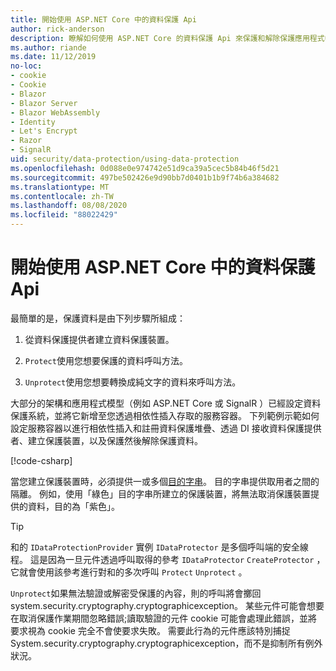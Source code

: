 ```yaml
---
title: 開始使用 ASP.NET Core 中的資料保護 Api
author: rick-anderson
description: 瞭解如何使用 ASP.NET Core 的資料保護 Api 來保護和解除保護應用程式中的資料。
ms.author: riande
ms.date: 11/12/2019
no-loc:
- cookie
- Cookie
- Blazor
- Blazor Server
- Blazor WebAssembly
- Identity
- Let's Encrypt
- Razor
- SignalR
uid: security/data-protection/using-data-protection
ms.openlocfilehash: 0d088e0e974742e51d9ca39a5cec5b84b46f5d21
ms.sourcegitcommit: 497be502426e9d90bb7d0401b1b9f74b6a384682
ms.translationtype: MT
ms.contentlocale: zh-TW
ms.lasthandoff: 08/08/2020
ms.locfileid: "88022429"
---
```

# <a name="get-started-with-the-data-protection-apis-in-aspnet-core"></a>開始使用 ASP.NET Core 中的資料保護 Api

<a name="security-data-protection-getting-started"></a>

最簡單的是，保護資料是由下列步驟所組成：

1. 從資料保護提供者建立資料保護裝置。

2. `Protect`使用您想要保護的資料呼叫方法。

3. `Unprotect`使用您想要轉換成純文字的資料來呼叫方法。

大部分的架構和應用程式模型（例如 ASP.NET Core 或 SignalR ）已經設定資料保護系統，並將它新增至您透過相依性插入存取的服務容器。 下列範例示範如何設定服務容器以進行相依性插入和註冊資料保護堆疊、透過 DI 接收資料保護提供者、建立保護裝置，以及保護然後解除保護資料。

[!code-csharp[](../../security/data-protection/using-data-protection/samples/protectunprotect.cs?highlight=26,34,35,36,37,38,39,40)]

當您建立保護裝置時，必須提供一或多個[目的字串](xref:security/data-protection/consumer-apis/purpose-strings)。 目的字串提供取用者之間的隔離。 例如，使用「綠色」目的字串所建立的保護裝置，將無法取消保護裝置提供的資料，目的為「紫色」。

>[!TIP]
> 和的 `IDataProtectionProvider` 實例 `IDataProtector` 是多個呼叫端的安全線程。 這是因為一旦元件透過呼叫取得的參考 `IDataProtector` `CreateProtector` ，它就會使用該參考進行對和的多次呼叫 `Protect` `Unprotect` 。
>
>`Unprotect`如果無法驗證或解密受保護的內容，則的呼叫將會擲回 system.security.cryptography.cryptographicexception。 某些元件可能會想要在取消保護作業期間忽略錯誤;讀取驗證的元件 cookie 可能會處理此錯誤，並將要求視為 cookie 完全不會使要求失敗。 需要此行為的元件應該特別捕捉 System.security.cryptography.cryptographicexception，而不是抑制所有例外狀況。
